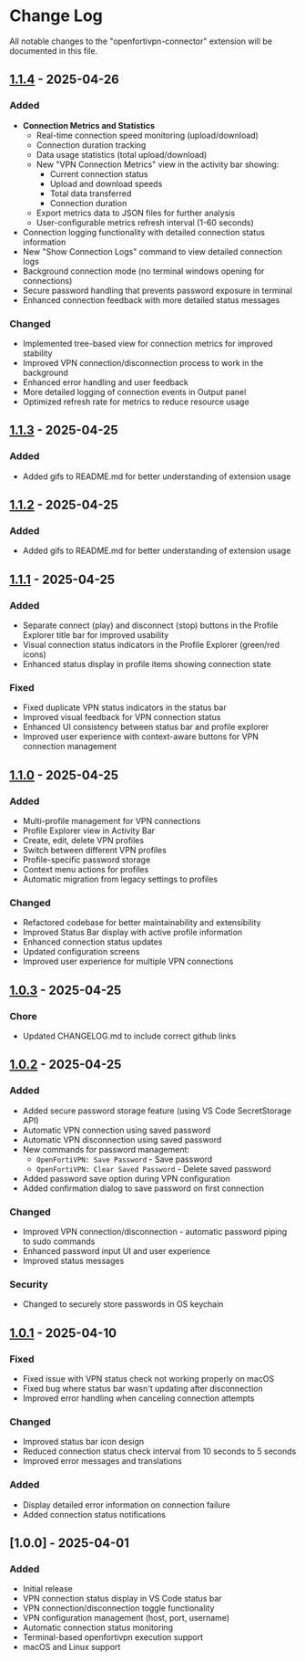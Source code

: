 # Change Log

All notable changes to the "openfortivpn-connector" extension will be documented in this file.

## [1.1.4] - 2025-04-26

### Added
- **Connection Metrics and Statistics**
  - Real-time connection speed monitoring (upload/download)
  - Connection duration tracking
  - Data usage statistics (total upload/download)
  - New "VPN Connection Metrics" view in the activity bar showing:
    - Current connection status
    - Upload and download speeds
    - Total data transferred
    - Connection duration
  - Export metrics data to JSON files for further analysis
  - User-configurable metrics refresh interval (1-60 seconds)
- Connection logging functionality with detailed connection status information
- New "Show Connection Logs" command to view detailed connection logs
- Background connection mode (no terminal windows opening for connections)
- Secure password handling that prevents password exposure in terminal
- Enhanced connection feedback with more detailed status messages

### Changed
- Implemented tree-based view for connection metrics for improved stability
- Improved VPN connection/disconnection process to work in the background
- Enhanced error handling and user feedback
- More detailed logging of connection events in Output panel
- Optimized refresh rate for metrics to reduce resource usage

## [1.1.3] - 2025-04-25

### Added
- Added gifs to README.md for better understanding of extension usage

## [1.1.2] - 2025-04-25

### Added
- Added gifs to README.md for better understanding of extension usage

## [1.1.1] - 2025-04-25

### Added
- Separate connect (play) and disconnect (stop) buttons in the Profile Explorer title bar for improved usability
- Visual connection status indicators in the Profile Explorer (green/red icons)
- Enhanced status display in profile items showing connection state

### Fixed
- Fixed duplicate VPN status indicators in the status bar
- Improved visual feedback for VPN connection status
- Enhanced UI consistency between status bar and profile explorer
- Improved user experience with context-aware buttons for VPN connection management

## [1.1.0] - 2025-04-25

### Added
- Multi-profile management for VPN connections
- Profile Explorer view in Activity Bar
- Create, edit, delete VPN profiles
- Switch between different VPN profiles
- Profile-specific password storage
- Context menu actions for profiles
- Automatic migration from legacy settings to profiles

### Changed
- Refactored codebase for better maintainability and extensibility
- Improved Status Bar display with active profile information
- Enhanced connection status updates
- Updated configuration screens
- Improved user experience for multiple VPN connections

## [1.0.3] - 2025-04-25

### Chore
- Updated CHANGELOG.md to include correct github links

## [1.0.2] - 2025-04-25

### Added
- Added secure password storage feature (using VS Code SecretStorage API)
- Automatic VPN connection using saved password
- Automatic VPN disconnection using saved password
- New commands for password management:
  - `OpenFortiVPN: Save Password` - Save password
  - `OpenFortiVPN: Clear Saved Password` - Delete saved password
- Added password save option during VPN configuration
- Added confirmation dialog to save password on first connection

### Changed
- Improved VPN connection/disconnection - automatic password piping to sudo commands
- Enhanced password input UI and user experience
- Improved status messages

### Security
- Changed to securely store passwords in OS keychain

## [1.0.1] - 2025-04-10

### Fixed
- Fixed issue with VPN status check not working properly on macOS
- Fixed bug where status bar wasn't updating after disconnection
- Improved error handling when canceling connection attempts

### Changed
- Improved status bar icon design
- Reduced connection status check interval from 10 seconds to 5 seconds
- Improved error messages and translations

### Added
- Display detailed error information on connection failure
- Added connection status notifications

## [1.0.0] - 2025-04-01

### Added
- Initial release
- VPN connection status display in VS Code status bar
- VPN connection/disconnection toggle functionality
- VPN configuration management (host, port, username)
- Automatic connection status monitoring
- Terminal-based openfortivpn execution support
- macOS and Linux support

[Unreleased]: https://github.com/comsa33/openforticlient-vpn/compare/v1.1.4...HEAD
[1.1.4]: https://github.com/comsa33/openforticlient-vpn/compare/v1.1.3...v1.1.4
[1.1.3]: https://github.com/comsa33/openforticlient-vpn/compare/v1.1.2...v1.1.3
[1.1.2]: https://github.com/comsa33/openforticlient-vpn/compare/v1.1.1...v1.1.2
[1.1.1]: https://github.com/comsa33/openforticlient-vpn/compare/v1.1.0...v1.1.1
[1.1.0]: https://github.com/comsa33/openforticlient-vpn/compare/v1.0.3...v1.1.0
[1.0.3]: https://github.com/comsa33/openforticlient-vpn/compare/v1.0.2...v1.0.3
[1.0.2]: https://github.com/comsa33/openforticlient-vpn/compare/v1.0.1...v1.0.2
[1.0.1]: https://github.com/comsa33/openforticlient-vpn/releases/tag/v1.0.1